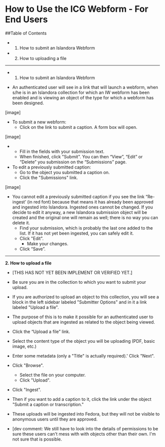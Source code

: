 # How to Use the ICG Webform - For End Users

##Table of Contents

* 1. How to submit an Islandora Webform
* 2. How to uploading a file

***

* 1. How to submit an Islandora Webform

* An authenticated user will see in a link that will launch a webform, when s/he is in an Islandora collection for which an IW webform has been enabled and is viewing an object of the type for which a webform has been designed.

[image]

* To submit a new webform:
  * Click on the link to submit a caption. A form box will open.

[image]

*  
  * Fill in the fields with your submission text.
  * When finished, click "Submit". You can then “View”, “Edit” or “Delete” you submission on the “Submissions” page.
* To edit a previously submitted caption:
  * Go to the object you submitted a caption on.
  * Click the "Submissions" link.

[image]

* You cannot edit a previously submitted caption if you see the link “Re-ingest’ (in red font) because that means it has already been approved and ingested into Islandora. Ingested ones cannot be changed. If you decide to edit it anyway, a new Islandora submission object will be created and the original one will remain as well; there is no way you can delete it.
  * Find your submission, which is probably the last one added to the list. If it has not yet been ingested, you can safely edit it.
  * Click "Edit".
    * Make your changes.
  * Click “Save”.

***

**2. How to upload a file**

* [THIS HAS NOT YET BEEN IMPLEMENT OR VERIFIED YET.]

* Be sure you are in the collection to which you want to submit your upload.
* If you are authorized to upload an object to this collection, you will see a block in the left sidebar labeled "Submitter Options" and in it a link labeled "Upload a file".
* The purpose of this is to make it possible for an authenticated user to upload objects that are ingested as related to the object being viewed.

* Click the “Upload a file” link.
* Select the content type of the object you will be uploading (PDF, basic image, etc.)
* Enter some metadata (only a "Title" is actually required).' Click "Next".
* Click "Browse".
  * Select the file on your computer.
  * Click "Upload".
* Click "Ingest".

* Then if you want to add a caption to it, click the link under the object "Submit a caption or transcription."
* These uploads will be ingested into Fedora, but they will not be visible to anonymous users until they are approved.
* [dev comment: We still have to look into the details of permissions to be sure these users can't mess with with objects other than their own. I'm not sure that is possible.
